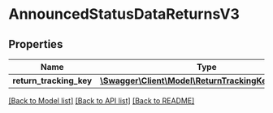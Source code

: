 # AnnouncedStatusDataReturnsV3

## Properties
Name | Type | Description | Notes
------------ | ------------- | ------------- | -------------
**return_tracking_key** | [**\Swagger\Client\Model\ReturnTrackingKeyReturnsV3**](ReturnTrackingKeyReturnsV3.md) |  | [optional] 

[[Back to Model list]](../../README.md#documentation-for-models) [[Back to API list]](../../README.md#documentation-for-api-endpoints) [[Back to README]](../../README.md)

